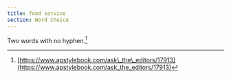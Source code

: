 ```yaml
---
title: food service
section: Word Choice
---
```

Two words with no hyphen.[^49]

[^49]: [https://www.apstylebook.com/ask\_the\_editors/17913](https://www.apstylebook.com/ask_the_editors/17913)